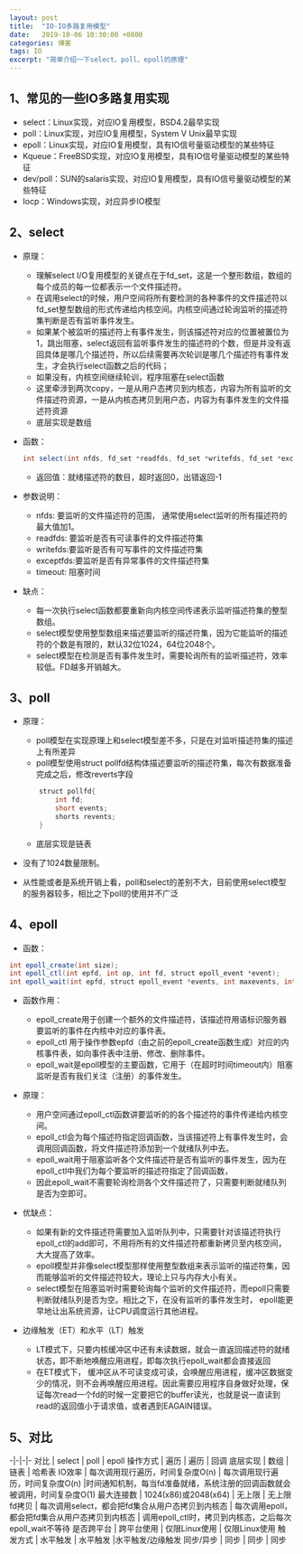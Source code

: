 ```yaml
---
layout: post
title:  "IO-IO多路复用模型"
date:   2019-10-06 10:30:00 +0800
categories: 博客
tags: IO
excerpt: "简单介绍一下select、poll、epoll的原理"
---
```


## 1、常见的一些IO多路复用实现
+ select：Linux实现，对应IO复用模型，BSD4.2最早实现
+ poll：Linux实现，对应IO复用模型，System V Unix最早实现
+ epoll：Linux实现，对应IO复用模型，具有IO信号量驱动模型的某些特征
+ Kqueue：FreeBSD实现，对应IO复用模型，具有IO信号量驱动模型的某些特征
+ dev/poll：SUN的salaris实现，对应IO复用模型，具有IO信号量驱动模型的某些特征
+ Iocp：Windows实现，对应异步IO模型

## 2、select
+ 原理：
    + 理解select I/O复用模型的关键点在于fd_set，这是一个整形数组，数组的每个成员的每一位都表示一个文件描述符。 
    + 在调用select的时候，用户空间将所有要检测的各种事件的文件描述符以fd_set整型数组的形式传递给内核空间。内核空间通过轮询监听的描述符集判断是否有监听事件发生。
    + 如果某个被监听的描述符上有事件发生，则该描述符对应的位置被置位为1，跳出阻塞，select返回有监听事件发生的描述符的个数，但是并没有返回具体是哪几个描述符，所以后续需要再次轮训是哪几个描述符有事件发生，才会执行select函数之后的代码； 
    + 如果没有，内核空间继续轮训，程序阻塞在select函数
    + 这里牵涉到两次copy，一是从用户态拷贝到内核态，内容为所有监听的文件描述符资源，一是从内核态拷贝到用户态，内容为有事件发生的文件描述符资源
    + 底层实现是数组

+ 函数：
    ```java
    int select(int nfds, fd_set *readfds, fd_set *writefds, fd_set *exceptfds, struct timeval *timeout);
    ```
    + 返回值：就绪描述符的数目，超时返回0，出错返回-1

+ 参数说明：
    + nfds: 要监听的文件描述符的范围， 通常使用select监听的所有描述符的最大值加1。
    + readfds: 要监听是否有可读事件的文件描述符集
    + writefds:要监听是否有可写事件的文件描述符集
    + exceptfds:要监听是否有异常事件的文件描述符集
    + timeout: 阻塞时间

+ 缺点：
    + 每一次执行select函数都要重新向内核空间传递表示监听描述符集的整型数组。
    + select模型使用整型数组来描述要监听的描述符集，因为它能监听的描述符的个数是有限的，默认32位1024，64位2048个。
    + select模型在检测是否有事件发生时，需要轮询所有的监听描述符，效率较低。FD越多开销越大。

## 3、poll
+ 原理：
    + poll模型在实现原理上和select模型差不多，只是在对监听描述符集的描述上有所差异
    + poll模型使用struct pollfd结构体描述要监听的描述符集，每次有数据准备完成之后，修改reverts字段
    ```java
        struct pollfd{
            int fd;
            short events;
            shorts revents;
        }
    ``` 
    + 底层实现是链表

+ 没有了1024数量限制。
+ 从性能或者是系统开销上看，poll和select的差别不大，目前使用select模型的服务器较多，相比之下poll的使用并不广泛

## 4、epoll
+ 函数：
```java
int epoll_create(int size);  
int epoll_ctl(int epfd, int op, int fd, struct epoll_event *event); 
int epoll_wait(int epfd, struct epoll_event *events, int maxevents, int timeout);
```

+ 函数作用：
    + epoll_create用于创建一个额外的文件描述符，该描述符用语标识服务器要监听的事件在内核中对应的事件表。
    + epoll_ctl 用于操作参数epfd（由之前的epoll_create函数生成）对应的内核事件表，如向事件表中注册、修改、删除事件。
    + epoll_wait是epoll模型的主要函数，它用于（在超时时间timeout内）阻塞监听是否有我们关注（注册）的事件发生。

+ 原理：
    + 用户空间通过epoll_ctl函数讲要监听的的各个描述符的事件传递给内核空间。
    + epoll_ctl会为每个描述符指定回调函数，当该描述符上有事件发生时，会调用回调函数，将文件描述符添加到一个就绪队列中去。
    + epoll_wait用于阻塞监听各个文件描述符是否有监听的事件发生，因为在epoll_ctl中我们为每个要监听的描述符指定了回调函数，
    + 因此epoll_wait不需要轮询检测各个文件描述符了，只需要判断就绪队列是否为空即可。

+ 优缺点：
    + 如果有新的文件描述符需要加入监听队列中，只需要针对该描述符执行epoll_ctl的add即可，不用将所有的文件描述符都重新拷贝至内核空间，大大提高了效率。
    + epoll模型并非像select模型那样使用整型数组来表示监听的描述符集，因而能够监听的文件描述符较大，理论上只与内存大小有关。
    + select模型在阻塞监听时需要轮询每个监听的文件描述符，而epoll只需要判断就绪队列是否为空。相比之下，在没有监听的事件发生时，
epoll能更早地让出系统资源，让CPU调度运行其他进程。

+ 边缘触发（ET）和水平（LT）触发
    + LT模式下，只要内核缓冲区中还有未读数据，就会一直返回描述符的就绪状态，即不断地唤醒应用进程，即每次执行epoll_wait都会直接返回
    + 在ET模式下， 缓冲区从不可读变成可读，会唤醒应用进程，缓冲区数据变少的情况，则不会再唤醒应用进程。因此需要应用程序自身做好处理，保证每次read一个fd的时候一定要把它的buffer读光，也就是说一直读到read的返回值小于请求值，或者遇到EAGAIN错误。

## 5、对比
-|-|-|-
对比              | select                | poll                | epoll
操作方式           | 遍历                  | 遍历                 | 回调
底层实现           | 数组                 | 链表                 | 哈希表
IO效率            | 每次调用现行遍历，时间复杂度O(n) | 每次调用现行遍历，时间复杂度O(n) |时间通知机制，每当fd准备就绪，系统注册的回调函数就会被调用，时间复杂度O(1)
最大连接数         | 1024(x86)或2048(x64)  | 无上限              | 无上限
fd拷贝            | 每次调用select，都会把fd集合从用户态拷贝到内核态  | 每次调用epoll，都会把fd集合从用户态拷贝到内核态   | 调用epoll_ctl时，拷贝到内核态，之后每次epoll_wait不等待
是否跨平台         | 跨平台使用              | 仅限Linux使用       | 仅限Linux使用
触发方式           | 水平触发               | 水平触发            |水平触发/边缘触发
同步/异步          | 同步                  | 同步               | 同步
